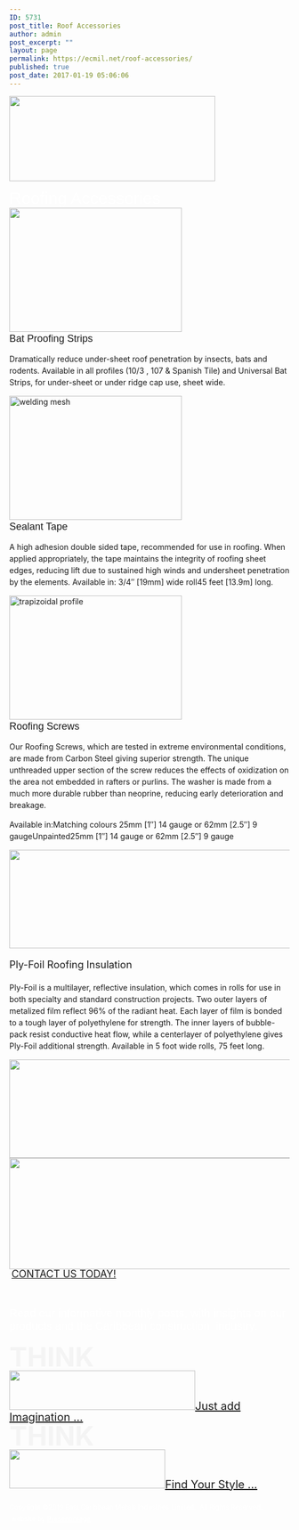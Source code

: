 ```yaml
---
ID: 5731
post_title: Roof Accessories
author: admin
post_excerpt: ""
layout: page
permalink: https://ecmil.net/roof-accessories/
published: true
post_date: 2017-01-19 05:06:06
---
```

<span><img alt="" src="http://ecmil.net/master/wp-content/uploads/2016/06/master41.png" style="width: 370px" width="370" height="153" scale="0"></span><p style="color: rgb(255, 255, 255); font-family: Arial, Helvetica, sans-serif; font-size: 30px; margin-top: 0px !important; margin-bottom: 0px !important;">Roofing Accessories</p><span><img alt="" width="310" height="223" scale="0" style="width: 310px;" src="//ecmil.net/master/wp-content/uploads/2016/05/bat.jpg?resolution=1920,1" data-adaptive-images="true"></span><p style="line-height: 24px; font-family: Arial, Helvetica, sans-serif; font-size: 18px; margin-top: 0px !important; margin-bottom: 0px !important;" data-unit="px" data-web-font="Arial, Helvetica, sans-serif">Bat Proofing Strips</p><p style="font-size: 14px; line-height: 21px;" data-unit="px"><span></span>Dramatically reduce under-sheet roof penetration by insects, bats and rodents. Available in all profiles (10/3 , 107 &amp; Spanish Tile) and Universal Bat Strips, for under-sheet or under ridge cap use, sheet wide.<span></span></p><span><img alt="welding mesh" width="310" height="223" scale="0" style="width: 310px;" src="//ecmil.net/master/wp-content/uploads/2016/05/tape.jpg?resolution=1920,1" data-adaptive-images="true"></span><p data-web-font="Arial, Helvetica, sans-serif" style="line-height: 24px; font-size: 18px; font-family: Arial, Helvetica, sans-serif; margin-top: 0px !important; margin-bottom: 0px !important;"><span style="font-size: 18px;">Sealant Tape</span></p><p data-unit="px" style="font-size: 14px; line-height: 21px;"><span></span>A high adhesion double sided tape, recommended for use in roofing. When applied appropriately, the tape maintains the integrity of roofing sheet edges, reducing lift due to sustained high winds and undersheet penetration by the elements. Available in: 3/4″ [19mm] wide roll45 feet [13.9m] long.<span></span></p><span><img alt="trapizoidal profile" width="310" height="223" style="width: 310px;" scale="0" src="//ecmil.net/master/wp-content/uploads/2016/05/SCREWS.jpg?resolution=1920,1" data-adaptive-images="true"></span><p data-web-font="Arial, Helvetica, sans-serif" style="font-size: 18px; line-height: 24px; font-family: Arial, Helvetica, sans-serif; margin-top: 0px !important; margin-bottom: 0px !important;">Roofing Screws</p><p data-unit="px" style="font-size: 14px; line-height: 21px;">Our Roofing Screws, which are tested in extreme environmental conditions, are made from Carbon Steel giving superior strength. The unique unthreaded upper section of the screw reduces the effects of oxidization on the area not embedded in rafters or purlins. The washer is made from a much more durable rubber than neoprine, reducing early deterioration and breakage.</p><p data-unit="px" style="font-size: 14px; line-height: 21px;">Available in:<span>Matching colours</span>&nbsp;25mm [1″] 14 gauge or 62mm [2.5″] 9 gauge<span>Unpainted</span>25mm [1″] 14 gauge or 62mm [2.5″] 9 gauge</p><p data-unit="px" style="font-size: 14px; line-height: 21px;"><span></span></p><span><img alt="" style="width: 530px;" width="530" height="177" scale="0" src="//ecmil.net/master/wp-content/uploads/2013/12/plyco.037.jpg?resolution=1920,1" data-adaptive-images="true"></span><p data-unit="px" style="font-size: 18px; line-height: 24px;">Ply-Foil Roofing Insulation</p><p data-unit="px" style="font-size: 14px; line-height: 21px;"><span></span>Ply-Foil is a multilayer, reflective insulation, which comes in rolls for use in both specialty and standard construction projects. Two outer layers of metalized film reflect 96% of the radiant heat. Each layer of film is bonded to a tough layer of polyethylene for strength. The inner layers of bubble-pack resist conductive heat flow, while a centerlayer of polyethylene gives Ply-Foil additional strength. Available in&nbsp;5 foot wide rolls, 75 feet long.<span></span></p><span><img alt="" style="width: 530px;" width="530" height="177" scale="0" src="//ecmil.net/master/wp-content/uploads/2013/12/plyco.035.jpg?resolution=1920,1" data-adaptive-images="true"></span><span><img alt="" style="width: 530px;" width="600" height="200" scale="0" src="//ecmil.net/master/wp-content/uploads/2013/12/plyco.036.jpg?resolution=1920,1" data-adaptive-images="true"></span>&nbsp;<a href="http://ecmil.net/form/" style="font-size: 18px; line-height: 18px;"><span><span data-tve-custom-colour="97388325"></span></span><span data-tve-custom-colour="18196429">CONTACT US TODAY!</span></a><p data-web-font="Arial, Helvetica, sans-serif" style="font-size: 20px; font-family: Arial, Helvetica, sans-serif; color: rgb(255, 255, 255); margin-top: 20px !important; padding-top: 30px !important;">Read our informative monthly posts, with insights on our products and the Caribbean construction &nbsp;industry.</p><h1 style="font-size: 48px; line-height: 48px; margin-top: 0px !important; margin-bottom: 0px !important; color: rgb(244, 244, 244);" data-unit="px"><span style="font-size: 48px;">THINK</span></h1><span><img alt="" style="width: 334px;" width="334" height="71" scale="0" src="http://ecmil.net/master/wp-content/uploads/2016/05/z2.png?resolution=1920,1" data-adaptive-images="true"></span><a href="http://ecmil.net/zincalume" style="font-size: 20px; line-height: 20px;"><span><span></span></span><span data-tve-custom-colour="34941912">Just add Imagination ...</span></a><h1 style="font-size: 48px; line-height: 48px; margin-top: 0px !important; margin-bottom: 0px !important; color: rgb(244, 244, 244);" data-unit="px"><span style="font-size: 48px;">THINK</span></h1><span><img alt="" style="width: 280px;" width="280" height="70" scale="0" src="http://ecmil.net/master/wp-content/uploads/2016/05/c.png?resolution=1920,1" data-adaptive-images="true"></span><a href="http://ecmil.net/ecmil-roofing/" style="font-size: 20px; line-height: 20px;"><span><span></span></span><span data-tve-custom-colour="17770488">Find Your Style ...</span></a><p data-unit="px" style="font-size: 12px; line-height: 21px; color: rgb(255, 255, 255); margin-top: 20px !important;">Copyright ©2019 East Caribbean Metals Industries Limited. &nbsp;All Rights Reserved. &nbsp;website by <a href="http://presentimage.com" style="color: rgb(255, 255, 255);">Presentimage</a></p>